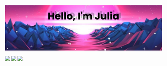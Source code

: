![GitHub Header Banner](./assets/banner.png)
<p align='center'>

<a href="https://instagram.com/juliaiskandarowa"><img height="30" src="https://github.com/WaylonWalker/WaylonWalker/blob/main/icon/instagram.jpg?raw=true"></a>
<a href="https://www.kaggle.com/juliaiskandarova"><img height="30" src="https://github.com/Juliaiskandarova/Juliaiskandarova/blob/main/assets/kaggle1.jpg?raw=true"></a>
<a href="https://t.me/Mickeymouseeeeeee"><img height="30" src="https://github.com/Juliaiskandarova/Juliaiskandarova/blob/main/assets/photo_2025-03-26_21-40-24.jpg?raw=true"></a>
</p>
